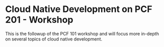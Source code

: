 # Cloud Native Development on PCF 201 - Workshop
This is the followup of the PCF 101 workshop and will focus more in-depth on several topics of cloud native development.
